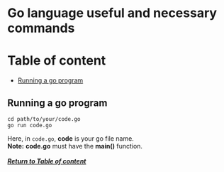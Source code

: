 # Go language useful and necessary commands


# Table of content
- [Running a go program](running-a-go-program)



## Running a go program
```
cd path/to/your/code.go
go run code.go
```
Here, in `code.go`, **code** is your go file name. <br>
**Note:** **code.go** must have the **main()** function.
<br><br> [***Return to Table of content***](table-of-content)



